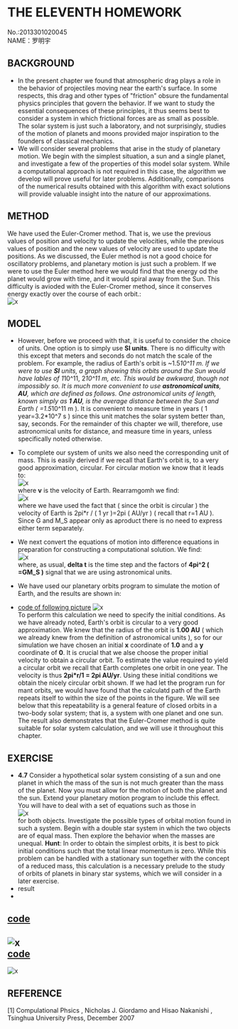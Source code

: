 **THE ELEVENTH HOMEWORK**
====

No.:2013301020045     
NAME：罗明宇

**BACKGROUND**
--------

- In the present chapter we found that  atmospheric drag plays a role in the behavior of projectiles moving near the earth's surface. In some respects, this drag and other types of "friction" obsure the fundamental physics principles that govern the behavior. If we want to study the essential consequences of these principles, it thus seems best to consider a system in which frictional forces are as small as possible. The solar system is just such a laboratory, and not surprisingly, studies of the motion of planets and moons provided major inspiration to the founders of classical mechanics.
- We will consider several problems that arise in the study of planetary motion. We begin with the simplest situation, a sun and a single planet, and investigate a few of the properties of this model solar system. While a computational approach is not required in this case, the algorithm we develop will prove useful for later problems. Additionally, comparisons of the numerical results obtained with this algorithm with exact solutions will provide valuable insight into the nature of our approximations.               
  
  
**METHOD**
----

We have used the Euler-Cromer method. That is, we use the previous values of position and velocity to update the velocities, while the previous values of position and the new values of velocity are used to update the positions. As we discussed, the Euler method is not a good choice for oscillatory problems, and planetary motion is just such a problem. If we were to use the Euler method here we would find that the energy od the planet would grow with time, and it would spiral away from the Sun. This difficulty is avioded with the Euler-Cromer method, since it conserves energy exactly over the course of each orbit.:                   
![x](https://raw.githubusercontent.com/luomingyu/computationalphysics_N2013301020045/code/11th/1.png)           


**MODEL**
----
- However, before we proceed with that, it is useful to consider the choice of units. One option is to simply use **SI units**. There is no difficulty with this except that meters and seconds do not match the scale of the problem. For example, the radius of Earth's orbit is ~1.5*10^11 m. If we were to use **SI** units, a graph showing this orbits around the Sun would have lables of 1*10^11, 2*10^11 m, etc. This would be awkward, though not impossibly so. It is much more convenient to use **astronomical units**, **AU**, which are defined as follows. One astronomical units of length, known simply as **1 AU**, is the average distance between the Sun and Earth ( =1.5*10^11 m ). It is convenient to measure time in years ( 1 year=3.2*10^7 s ) since this unit matches the solar system better than, say, seconds. For the remainder of this chapter we will, therefore, use astronomical units for distance, and measure time in years, unless specifically noted otherwise.       
- To complete our system of units we also need the corresponding unit of mass. This is easily derived if we recall that Earth's orbit is, to a very good approximation, circular. For circular motion we know that it leads to:      
![x](https://raw.githubusercontent.com/luomingyu/computationalphysics_N2013301020045/code/11th/2.png)           
where **v** is the velocity of Earth. Rearramgomh we find:     
![x](https://raw.githubusercontent.com/luomingyu/computationalphysics_N2013301020045/code/11th/3.png)           
where we have used the fact that ( since the orbit is circular ) the velocity of Earth is 2pi*r / ( 1 yr )=2pi ( AU/yr ) ( recall that r=1 AU ). Since G and M_S appear only as aproduct there is no need to express either term separately.     
- We next convert the equations of motion into difference equations in preparation for constructing a computational solution. We find:      
![x](https://raw.githubusercontent.com/luomingyu/computationalphysics_N2013301020045/code/11th/1.png)           
where, as usual, **delta t** is the time step and the factors of **4pi^2 ( =GM_S )** signal that we are using astronomical units.     
- We have used our planetary orbits program to simulate the motion of Earth, and the results are shown in:      

- [code of following picture](https://raw.githubusercontent.com/luomingyu/computationalphysics_N2013301020045/code/11th/shutu1.py)
![x](https://raw.githubusercontent.com/luomingyu/computationalphysics_N2013301020045/code/11th/书图1.png)           
To perform this calculation we need to specify the initial conditions. As we have already noted, Earth's orbit is circular to a very good approximation. We knew that the radius of the orbit is **1.00 AU** ( which we already knew from the definition of astronomical units ), so for our simulation we have chosen an initial **x** coordinate of **1.0** and a **y** coordinate of **0**. It is crucial that we alse choose the proper initial velocity to obtain a circular orbit. To estimate the value required to yield a circular orbit we recall that Earth completes one orbit in one year. The velocity is thus **2pi*r/1 = 2pi AU/yr**. Using these initial conditions we obtain the nicely circular orbit shown. If we had let the program run for mant orbits, we would have found that the calculatd path of the Earth repeats itself to within the size of the points in the figure. We will see below that this repeatability is a general feature of closed orbits in a two-body solar system; that is, a system with one planet and one sun. The result also demonstrates that the Euler-Cromer method is quite suitable for solar system calculation, and we will use it throughout this chapter.     
       
**EXERCISE**
--

- **4.7** Consider a hypothetical solar system consisting of a sun and one planet in which the mass of the sun is not much greater than the mass of the planet. Now you must allow for the motion of both the planet and the sun. Extend your planetary motion program to include this effect. You will have to deal with a set of equations such as those in       
![x](https://raw.githubusercontent.com/luomingyu/computationalphysics_N2013301020045/code/11th/1.png)                
for both objects. Investigate the possible types of orbital motion found in such a system. Begin with a double star system in which the two objects are of equal mass. Then explore the behavior when the masses are unequal.  **Hunt**: In order to obtain the simplest orbits, it is best to pick initial conditions such that the total linear momentum is zero. While this problem can be handled with a stationary sun together with the concept of a reduced mass, this calculation is a necessary prelude to the study of orbits of planets in binary star systems, which we will consider in a later exercise.          
- result
- 
[code](https://raw.githubusercontent.com/luomingyu/computationalphysics_N2013301020045/code/11th/q1-1.py)
--
![x](https://raw.githubusercontent.com/luomingyu/computationalphysics_N2013301020045/code/11th/q1-1.png)         
[code](https://raw.githubusercontent.com/luomingyu/computationalphysics_N2013301020045/code/11th/q1-2.py)
--       
![x](https://raw.githubusercontent.com/luomingyu/computationalphysics_N2013301020045/code/11th/q1-2.png)                

**REFERENCE**
----  
[1] Compulational Phsics , Nicholas J. Giordamo and Hisao Nakanishi , Tsinghua University Press, December 2007